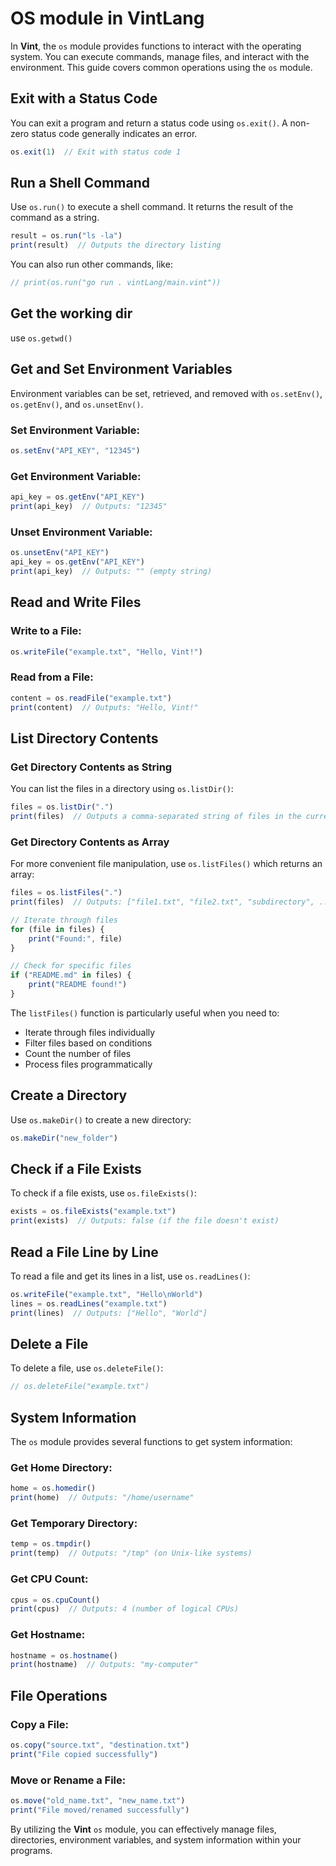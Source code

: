 # OS module in VintLang

In **Vint**, the `os` module provides functions to interact with the operating system. You can execute commands, manage files, and interact with the environment. This guide covers common operations using the `os` module.

## Exit with a Status Code

You can exit a program and return a status code using `os.exit()`. A non-zero status code generally indicates an error.

```js
os.exit(1)  // Exit with status code 1
```

## Run a Shell Command

Use `os.run()` to execute a shell command. It returns the result of the command as a string.

```js
result = os.run("ls -la")
print(result)  // Outputs the directory listing
```

You can also run other commands, like:

```js
// print(os.run("go run . vintLang/main.vint"))
```

## Get the working dir
use `os.getwd()`

## Get and Set Environment Variables

Environment variables can be set, retrieved, and removed with `os.setEnv()`, `os.getEnv()`, and `os.unsetEnv()`.

### Set Environment Variable:
```js
os.setEnv("API_KEY", "12345")
```

### Get Environment Variable:
```js
api_key = os.getEnv("API_KEY")
print(api_key)  // Outputs: "12345"
```

### Unset Environment Variable:
```js
os.unsetEnv("API_KEY")
api_key = os.getEnv("API_KEY")
print(api_key)  // Outputs: "" (empty string)
```

## Read and Write Files

### Write to a File:
```js
os.writeFile("example.txt", "Hello, Vint!")
```

### Read from a File:
```js
content = os.readFile("example.txt")
print(content)  // Outputs: "Hello, Vint!"
```

## List Directory Contents

### Get Directory Contents as String

You can list the files in a directory using `os.listDir()`:

```js
files = os.listDir(".")
print(files)  // Outputs a comma-separated string of files in the current directory
```

### Get Directory Contents as Array

For more convenient file manipulation, use `os.listFiles()` which returns an array:

```js
files = os.listFiles(".")
print(files)  // Outputs: ["file1.txt", "file2.txt", "subdirectory", ...]

// Iterate through files
for (file in files) {
    print("Found:", file)
}

// Check for specific files
if ("README.md" in files) {
    print("README found!")
}
```

The `listFiles()` function is particularly useful when you need to:

- Iterate through files individually
- Filter files based on conditions
- Count the number of files
- Process files programmatically

## Create a Directory

Use `os.makeDir()` to create a new directory:

```js
os.makeDir("new_folder")
```

## Check if a File Exists

To check if a file exists, use `os.fileExists()`:

```js
exists = os.fileExists("example.txt")
print(exists)  // Outputs: false (if the file doesn't exist)
```

## Read a File Line by Line

To read a file and get its lines in a list, use `os.readLines()`:

```js
os.writeFile("example.txt", "Hello\nWorld")
lines = os.readLines("example.txt")
print(lines)  // Outputs: ["Hello", "World"]
```

## Delete a File

To delete a file, use `os.deleteFile()`:

```js
// os.deleteFile("example.txt")
```

## System Information

The `os` module provides several functions to get system information:

### Get Home Directory:
```js
home = os.homedir()
print(home)  // Outputs: "/home/username"
```

### Get Temporary Directory:
```js
temp = os.tmpdir()
print(temp)  // Outputs: "/tmp" (on Unix-like systems)
```

### Get CPU Count:
```js
cpus = os.cpuCount()
print(cpus)  // Outputs: 4 (number of logical CPUs)
```

### Get Hostname:
```js
hostname = os.hostname()
print(hostname)  // Outputs: "my-computer"
```

## File Operations

### Copy a File:
```js
os.copy("source.txt", "destination.txt")
print("File copied successfully")
```

### Move or Rename a File:
```js
os.move("old_name.txt", "new_name.txt")
print("File moved/renamed successfully")
```

By utilizing the **Vint** `os` module, you can effectively manage files, directories, environment variables, and system information within your programs.